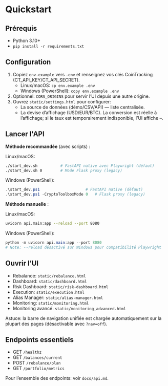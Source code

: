 # Quickstart

## Prérequis
- Python 3.10+
- `pip install -r requirements.txt`

## Configuration
1. Copiez `env.example` vers `.env` et renseignez vos clés CoinTracking (CT_API_KEY/CT_API_SECRET).
   - Linux/macOS: `cp env.example .env`
   - Windows (PowerShell): `copy env.example .env`
2. Optionnel: `CORS_ORIGINS` pour servir l’UI depuis une autre origine.
3. Ouvrez `static/settings.html` pour configurer:
   - La source de données (démo/CSV/API) — liste centralisée.
   - La devise d’affichage (USD/EUR/BTC). La conversion est réelle à l’affichage; si le taux est temporairement indisponible, l’UI affiche `—`.

## Lancer l'API

**Méthode recommandée** (avec scripts) :

Linux/macOS:
```bash
./start_dev.sh          # FastAPI native avec Playwright (défaut)
./start_dev.sh 0        # Mode Flask proxy (legacy)
```

Windows (PowerShell):
```powershell
.\start_dev.ps1                    # FastAPI native (défaut)
.\start_dev.ps1 -CryptoToolboxMode 0   # Flask proxy (legacy)
```

**Méthode manuelle** :

Linux/macOS:
```bash
uvicorn api.main:app --reload --port 8080
```

Windows (PowerShell):
```powershell
python -m uvicorn api.main:app --port 8080
# Note: --reload désactivé sur Windows pour compatibilité Playwright
```

## Ouvrir l’UI
- Rebalance: `static/rebalance.html`
- Dashboard: `static/dashboard.html`
- Risk Dashboard: `static/risk-dashboard.html`
- Execution: `static/execution.html`
- Alias Manager: `static/alias-manager.html`
- Monitoring: `static/monitoring.html`
- Monitoring avancé: `static/monitoring_advanced.html`

Astuce: la barre de navigation unifiée est chargée automatiquement sur la plupart des pages (désactivable avec `?nav=off`).

## Endpoints essentiels
- GET `/healthz`
- GET `/balances/current`
- POST `/rebalance/plan`
- GET `/portfolio/metrics`

Pour l’ensemble des endpoints: voir `docs/api.md`.

